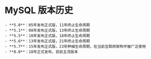 # MySQL 版本历史
	- **5.0**：05年发布正式版，11年终止生命周期
	- **5.1**：08年发布正式版，13年终止生命周期
	- **5.5**：10年发布正式版，18年终止生命周期
	- **5.6**：13年发布正式版，21年终止生命周期
	- **5.7**：15年发布正式版，23年种植生命周期，在当前互联网架构中被广泛使用
	- **8.0**：18年正式发布，目前主流版本